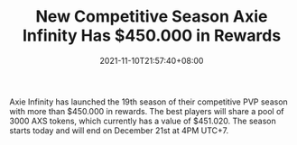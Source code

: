 ﻿---
title: "New Competitive Season Axie Infinity Has $450.000 in Rewards"
date: 2021-11-10T21:57:40+08:00
lastmod: 2021-11-10T16:45:40+08:00
draft: false
authors: ["Ulrica"]
description: "Axie Infinity has launched the 19th season of their competitive PVP season with more than $450.000 in rewards. The best players will share a pool of 3000 AXS tokens, which currently has a value of $451.020. The season starts today and will end on December 21st at 4PM UTC+7."
featuredImage: "new-competitive-season-axie-infinity-has-450-000-in-rewards.png"
tags: ["Virtual World","Play to Earn"]
categories: ["news"]
news: ["Virtual World"]
weight: 
lightgallery: true
pinned: false
recommend: false
recommend1: false
---

Axie Infinity has launched the 19th season of their competitive PVP season with more than $450.000 in rewards. The best players will share a pool of 3000 AXS tokens, which currently has a value of $451.020. The season starts today and will end on December 21st at 4PM UTC+7.

<!--more-->

